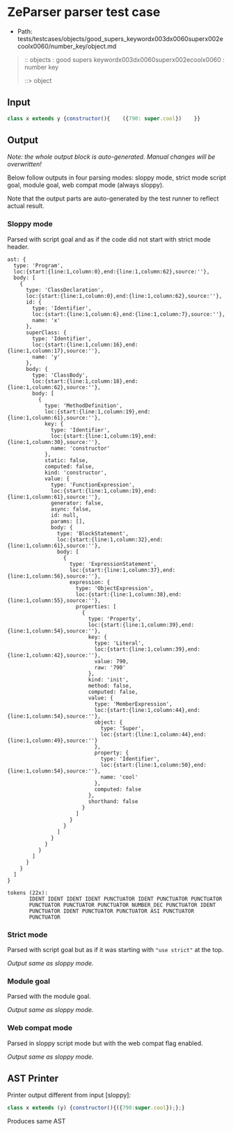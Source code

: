 # ZeParser parser test case

- Path: tests/testcases/objects/good_supers_keywordx003dx0060superx002ecoolx0060/number_key/object.md

> :: objects : good supers keywordx003dx0060superx002ecoolx0060 : number key
>
> ::> object

## Input

`````js
class x extends y {constructor(){    ({790: super.cool})    }}
`````

## Output

_Note: the whole output block is auto-generated. Manual changes will be overwritten!_

Below follow outputs in four parsing modes: sloppy mode, strict mode script goal, module goal, web compat mode (always sloppy).

Note that the output parts are auto-generated by the test runner to reflect actual result.

### Sloppy mode

Parsed with script goal and as if the code did not start with strict mode header.

`````
ast: {
  type: 'Program',
  loc:{start:{line:1,column:0},end:{line:1,column:62},source:''},
  body: [
    {
      type: 'ClassDeclaration',
      loc:{start:{line:1,column:0},end:{line:1,column:62},source:''},
      id: {
        type: 'Identifier',
        loc:{start:{line:1,column:6},end:{line:1,column:7},source:''},
        name: 'x'
      },
      superClass: {
        type: 'Identifier',
        loc:{start:{line:1,column:16},end:{line:1,column:17},source:''},
        name: 'y'
      },
      body: {
        type: 'ClassBody',
        loc:{start:{line:1,column:18},end:{line:1,column:62},source:''},
        body: [
          {
            type: 'MethodDefinition',
            loc:{start:{line:1,column:19},end:{line:1,column:61},source:''},
            key: {
              type: 'Identifier',
              loc:{start:{line:1,column:19},end:{line:1,column:30},source:''},
              name: 'constructor'
            },
            static: false,
            computed: false,
            kind: 'constructor',
            value: {
              type: 'FunctionExpression',
              loc:{start:{line:1,column:19},end:{line:1,column:61},source:''},
              generator: false,
              async: false,
              id: null,
              params: [],
              body: {
                type: 'BlockStatement',
                loc:{start:{line:1,column:32},end:{line:1,column:61},source:''},
                body: [
                  {
                    type: 'ExpressionStatement',
                    loc:{start:{line:1,column:37},end:{line:1,column:56},source:''},
                    expression: {
                      type: 'ObjectExpression',
                      loc:{start:{line:1,column:38},end:{line:1,column:55},source:''},
                      properties: [
                        {
                          type: 'Property',
                          loc:{start:{line:1,column:39},end:{line:1,column:54},source:''},
                          key: {
                            type: 'Literal',
                            loc:{start:{line:1,column:39},end:{line:1,column:42},source:''},
                            value: 790,
                            raw: '790'
                          },
                          kind: 'init',
                          method: false,
                          computed: false,
                          value: {
                            type: 'MemberExpression',
                            loc:{start:{line:1,column:44},end:{line:1,column:54},source:''},
                            object: {
                              type: 'Super',
                              loc:{start:{line:1,column:44},end:{line:1,column:49},source:''}
                            },
                            property: {
                              type: 'Identifier',
                              loc:{start:{line:1,column:50},end:{line:1,column:54},source:''},
                              name: 'cool'
                            },
                            computed: false
                          },
                          shorthand: false
                        }
                      ]
                    }
                  }
                ]
              }
            }
          }
        ]
      }
    }
  ]
}

tokens (22x):
       IDENT IDENT IDENT IDENT PUNCTUATOR IDENT PUNCTUATOR PUNCTUATOR
       PUNCTUATOR PUNCTUATOR PUNCTUATOR NUMBER_DEC PUNCTUATOR IDENT
       PUNCTUATOR IDENT PUNCTUATOR PUNCTUATOR ASI PUNCTUATOR
       PUNCTUATOR
`````

### Strict mode

Parsed with script goal but as if it was starting with `"use strict"` at the top.

_Output same as sloppy mode._

### Module goal

Parsed with the module goal.

_Output same as sloppy mode._

### Web compat mode

Parsed in sloppy script mode but with the web compat flag enabled.

_Output same as sloppy mode._

## AST Printer

Printer output different from input [sloppy]:

````js
class x extends (y) {constructor(){({790:super.cool});};}
````

Produces same AST
